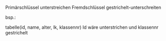 Primärschlüssel unterstreichen
Fremdschlüssel gestrichelt-unterschreiten

bsp.:

tabelle(id, name, alter, lk, klassennr)
Id wäre unterstrichen und klassennr gestrichelt